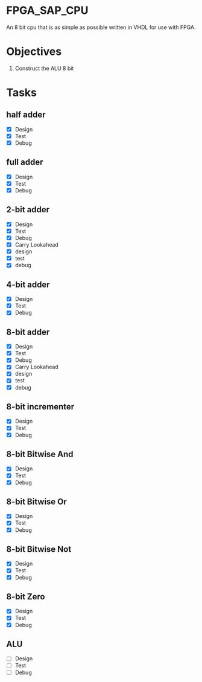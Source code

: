 # FPGA_SAP_CPU
 An 8 bit cpu that is as simple as possible written in VHDL for use with FPGA.
 
# Objectives
  1) Construct the ALU 8 bit

# Tasks
## half adder
- [X] Design
- [X] Test
- [X] Debug

## full adder
- [X] Design
- [X] Test
- [X] Debug

## 2-bit adder
- [X] Design
- [X] Test
- [X] Debug
- [X] Carry Lookahead
- [X] design
- [X] test
- [X] debug

## 4-bit adder
- [X] Design
- [X] Test
- [X] Debug

## 8-bit adder
- [X] Design
- [X] Test
- [X] Debug
- [X] Carry Lookahead
- [X] design
- [X] test
- [X] debug

## 8-bit incrementer
- [X] Design
- [X] Test
- [X] Debug

## 8-bit Bitwise And
- [X] Design
- [X] Test
- [X] Debug

## 8-bit Bitwise Or
- [X] Design
- [X] Test
- [X] Debug

## 8-bit Bitwise Not
- [X] Design
- [X] Test
- [X] Debug

## 8-bit Zero
- [X] Design
- [X] Test
- [X] Debug

## ALU
- [ ] Design
- [ ] Test
- [ ] Debug
